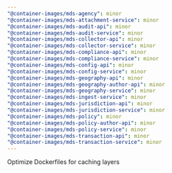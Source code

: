 ```yaml
---
"@container-images/mds-agency": minor
"@container-images/mds-attachment-service": minor
"@container-images/mds-audit-api": minor
"@container-images/mds-audit-service": minor
"@container-images/mds-collector-api": minor
"@container-images/mds-collector-service": minor
"@container-images/mds-compliance-api": minor
"@container-images/mds-compliance-service": minor
"@container-images/mds-config-api": minor
"@container-images/mds-config-service": minor
"@container-images/mds-geography-api": minor
"@container-images/mds-geography-author-api": minor
"@container-images/mds-geography-service": minor
"@container-images/mds-ingest-service": minor
"@container-images/mds-jurisdiction-api": minor
"@container-images/mds-jurisdiction-service": minor
"@container-images/mds-policy": minor
"@container-images/mds-policy-author-api": minor
"@container-images/mds-policy-service": minor
"@container-images/mds-transaction-api": minor
"@container-images/mds-transaction-service": minor
---
```


Optimize Dockerfiles for caching layers
